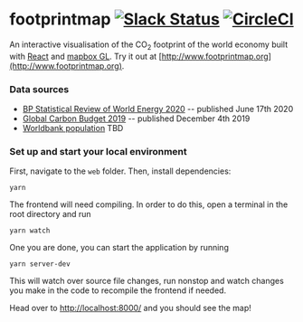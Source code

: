 # footprintmap [![Slack Status](https://slack.tmrow.com/badge.svg)](https://slack.tmrow.com) [![CircleCI](https://circleci.com/gh/corradio/footprintmap.svg?style=shield)](https://circleci.com/gh/corradio/footprintmap)
An interactive visualisation of the CO<sub>2</sub> footprint of the world economy built with [React](https://reactjs.org/) and [mapbox GL](https://github.com/mapbox/mapbox-gl-js/). Try it out at [http://www.footprintmap.org](http://www.footprintmap.org).

### Data sources
- [BP Statistical Review of World Energy 2020](https://www.bp.com/en/global/corporate/energy-economics/statistical-review-of-world-energy.html) -- published June 17th 2020
- [Global Carbon Budget 2019](https://doi.org/10.18160/GCP-2020) -- published December 4th 2019
- [Worldbank population]() TBD

### Set up and start your local environment
First, navigate to the `web` folder. Then, install dependencies:
```
yarn
```

The frontend will need compiling. In order to do this, open a terminal in the root directory and run
```
yarn watch
```
One you are done, you can start the application by running
```
yarn server-dev
```

This will watch over source file changes, run nonstop and watch changes you make in the code to recompile the frontend if needed.

Head over to [http://localhost:8000/](http://localhost:8000/) and you should see the map!
